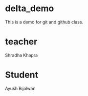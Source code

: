 # delta_demo
This is a demo for git and github class.
# teacher
Shradha Khapra
# Student
Ayush Bijalwan
